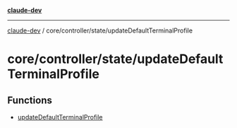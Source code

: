 [**claude-dev**](../../../../README.md)

***

[claude-dev](../../../../README.md) / core/controller/state/updateDefaultTerminalProfile

# core/controller/state/updateDefaultTerminalProfile

## Functions

- [updateDefaultTerminalProfile](functions/updateDefaultTerminalProfile.md)
